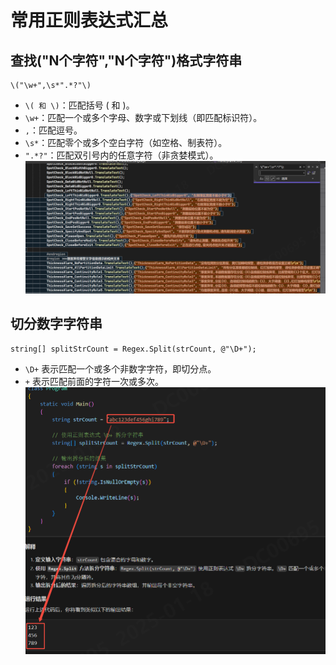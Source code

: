 # 常用正则表达式汇总

## 查找("N个字符","N个字符")格式字符串
```Csharp
\("\w+",\s*".*?"\)
```
- `\( 和 \)`：匹配括号 ( 和 )。
- `\w+`：匹配一个或多个字母、数字或下划线（即匹配标识符）。
- `,`：匹配逗号。
- `\s*`：匹配零个或多个空白字符（如空格、制表符）。
- `".*?"`：匹配双引号内的任意字符（非贪婪模式）。
![alt text](assets/20250118--正则表达式/image.png)

## 切分数字字符串
```Csharp
string[] splitStrCount = Regex.Split(strCount, @"\D+");
```
- `\D+` 表示匹配一个或多个非数字字符，即切分点。
- `+` 表示匹配前面的字符一次或多次。
![alt text](assets/20250118--正则表达式/image-2.png)


